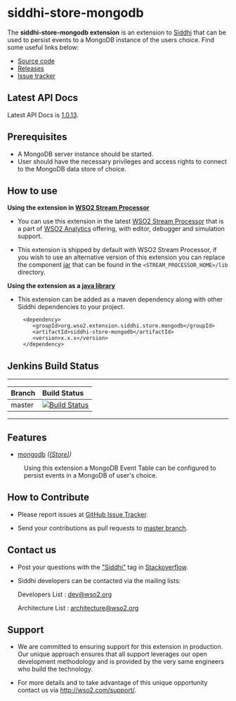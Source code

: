 siddhi-store-mongodb
======================================

The **siddhi-store-mongodb extension** is an extension to <a target="_blank" href="https://wso2.github.io/siddhi">Siddhi</a> that  can be used to persist events to a MongoDB instance of the users choice.
Find some useful links below:

* <a target="_blank" href="https://github.com/wso2-extensions/siddhi-store-mongodb">Source code</a>
* <a target="_blank" href="https://github.com/wso2-extensions/siddhi-store-mongodb/releases">Releases</a>
* <a target="_blank" href="https://github.com/wso2-extensions/siddhi-store-mongodb/issues">Issue tracker</a>

## Latest API Docs 

Latest API Docs is <a target="_blank" href="https://wso2-extensions.github.io/siddhi-store-mongodb/api/1.0.13">1.0.13</a>.

## Prerequisites

 * A MongoDB server instance should be started.
 * User should have the necessary privileges and access rights to connect to the MongoDB data store of choice.

## How to use 

**Using the extension in <a target="_blank" href="https://github.com/wso2/product-sp">WSO2 Stream Processor</a>**

* You can use this extension in the latest <a target="_blank" href="https://github.com/wso2/product-sp/releases">WSO2 Stream Processor</a> that is a part of <a target="_blank" href="http://wso2.com/analytics?utm_source=gitanalytics&utm_campaign=gitanalytics_Jul17">WSO2 Analytics</a> offering, with editor, debugger and simulation support. 

* This extension is shipped by default with WSO2 Stream Processor, if you wish to use an alternative version of this extension you can replace the component <a target="_blank" href="https://github.com/wso2-extensions/siddhi-store-mongodb/releases">jar</a> that can be found in the `<STREAM_PROCESSOR_HOME>/lib` directory.

**Using the extension as a <a target="_blank" href="https://wso2.github.io/siddhi/documentation/running-as-a-java-library">java library</a>**

* This extension can be added as a maven dependency along with other Siddhi dependencies to your project.

```
     <dependency>
        <groupId>org.wso2.extension.siddhi.store.mongodb</groupId>
        <artifactId>siddhi-store-mongodb</artifactId>
        <version>x.x.x</version>
     </dependency>
```

## Jenkins Build Status

---

|  Branch | Build Status |
| :------ |:------------ | 
| master  | [![Build Status](https://wso2.org/jenkins/job/siddhi/job/siddhi-store-mongodb/badge/icon)](https://wso2.org/jenkins/job/siddhi/job/siddhi-store-mongodb/) |

---

## Features

* <a target="_blank" href="https://wso2-extensions.github.io/siddhi-store-mongodb/api/1.0.13/#mongodb-store">mongodb</a> *(<a target="_blank" href="https://wso2.github.io/siddhi/documentation/siddhi-4.0/#store">(Store)</a>)*<br><div style="padding-left: 1em;"><p>Using this extension a MongoDB Event Table can be configured to persist events in a MongoDB of user's choice.</p></div>

## How to Contribute
 
  * Please report issues at <a target="_blank" href="https://github.com/wso2-extensions/siddhi-store-mongodb/issues">GitHub Issue Tracker</a>.
  
  * Send your contributions as pull requests to <a target="_blank" href="https://github.com/wso2-extensions/siddhi-store-mongodb/tree/master">master branch</a>. 
 
## Contact us 

 * Post your questions with the <a target="_blank" href="http://stackoverflow.com/search?q=siddhi">"Siddhi"</a> tag in <a target="_blank" href="http://stackoverflow.com/search?q=siddhi">Stackoverflow</a>. 
 
 * Siddhi developers can be contacted via the mailing lists:
 
    Developers List   : [dev@wso2.org](mailto:dev@wso2.org)
    
    Architecture List : [architecture@wso2.org](mailto:architecture@wso2.org)
 
## Support 

* We are committed to ensuring support for this extension in production. Our unique approach ensures that all support leverages our open development methodology and is provided by the very same engineers who build the technology. 

* For more details and to take advantage of this unique opportunity contact us via <a target="_blank" href="http://wso2.com/support?utm_source=gitanalytics&utm_campaign=gitanalytics_Jul17">http://wso2.com/support/</a>. 
